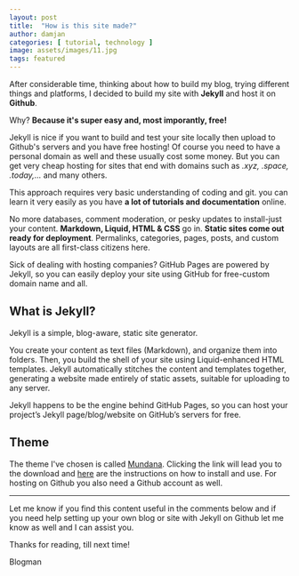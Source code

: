 ```yaml
---
layout: post
title:  "How is this site made?"
author: damjan
categories: [ tutorial, technology ]
image: assets/images/11.jpg
tags: featured
---
```


After considerable time, thinking about how to build my blog, trying different things and platforms, I decided to build my site with **Jekyll** and host it on **Github**. 

Why? **Because it's super easy and, most imporantly, free!**

Jekyll is nice if you want to build and test your site locally then upload to Github's servers and you have free hosting! Of course you need to have a personal domain as well and these usually cost some money. But you can get very cheap hosting for sites that end with domains such as *.xyz, .space, .today,...* and many others.

This approach requires very basic understanding of coding and git. you can learn it very easily as you have **a lot of tutorials and documentation** online.

No more databases, comment moderation, or pesky updates to install-just your content. **Markdown, Liquid, HTML & CSS** go in. **Static sites come out ready for deployment**. Permalinks, categories, pages, posts, and custom layouts are all first-class citizens here.

Sick of dealing with hosting companies? GitHub Pages are powered by Jekyll, so you can easily deploy your site using GitHub for free-custom domain name and all.

## What is Jekyll?

Jekyll is a simple, blog-aware, static site generator.

You create your content as text files (Markdown), and organize them into folders. Then, you build the shell of your site using Liquid-enhanced HTML templates. Jekyll automatically stitches the content and templates together, generating a website made entirely of static assets, suitable for uploading to any server.

Jekyll happens to be the engine behind GitHub Pages, so you can host your project’s Jekyll page/blog/website on GitHub’s servers for free.

## Theme

The theme I've chosen is called [Mundana](https://jekyllthemes.io/theme/mundana). Clicking the link will lead you to the download and [here](https://bootstrapstarter.com/bootstrap-templates/mundana-theme-jekyll/) are the instructions on how to install and use. For hosting on Github you also need a Github account as well.

---

Let me know if you find this content useful in the comments below and if you need help setting up your own blog or site with Jekyll on Github let me know as well and I can assist you.

Thanks for reading,
till next time!

Blogman
